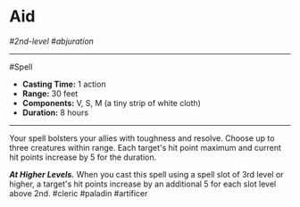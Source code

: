 # Aid
*#2nd-level #abjuration*
___ 
#Spell
- **Casting Time:** 1 action
- **Range:** 30 feet
- **Components:** V, S, M (a tiny strip of white cloth)
- **Duration:** 8 hours
---
Your spell bolsters your allies with toughness and resolve. Choose up to three creatures within range. Each target's hit point maximum and current hit points increase by 5 for the duration.

***At Higher Levels.*** When you cast this spell using a spell slot of 3rd level or higher, a target's hit points increase by an additional 5 for each slot level above 2nd.
#cleric
#paladin
#artificer